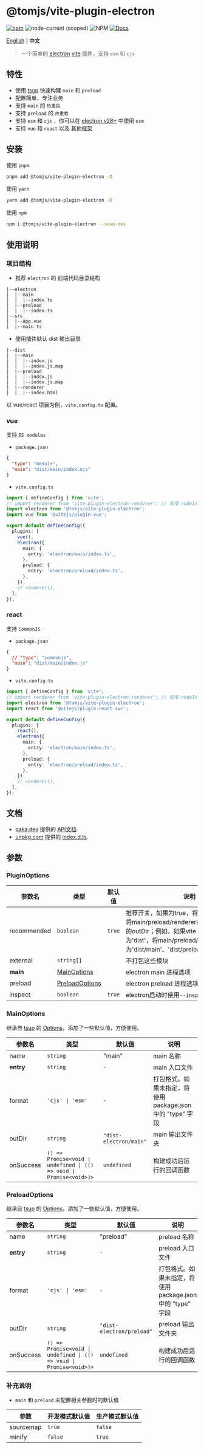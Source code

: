 # @tomjs/vite-plugin-electron

[![npm](https://img.shields.io/npm/v/@tomjs/vite-plugin-electron)](https://www.npmjs.com/package/@tomjs/vite-plugin-electron) ![node-current (scoped)](https://img.shields.io/node/v/@tomjs/vite-plugin-electron) ![NPM](https://img.shields.io/npm/l/@tomjs/vite-plugin-electron) [![Docs](https://www.paka.dev/badges/v0/cute.svg)](https://www.paka.dev/npm/@tomjs/vite-plugin-electron)

[English](./README.md) | **中文**

> 一个简单的 [electron](https://www.electronjs.org/zh/) [vite](https://cn.vitejs.dev/) 插件，支持 `esm` 和 `cjs`

## 特性

- 使用 [tsup](https://github.com/egoist/tsup) 快速构建 `main` 和 `preload`
- 配置简单，专注业务
- 支持 `main` 的 `热重启`
- 支持 `preload` 的 `热重载`
- 支持 `esm` 和 `cjs` ，你可以在 [electron v28+](https://www.electronjs.org/zh/blog/electron-28-0) 中使用 `esm`
- 支持 `vue` 和 `react` 以及 [其他框架](https://cn.vitejs.dev/guide/#trying-vite-online)

## 安装

使用 `pnpm`

```bash
pnpm add @tomjs/vite-plugin-electron -D
```

使用 `yarn`

```bash
yarn add @tomjs/vite-plugin-electron -D
```

使用 `npm`

```bash
npm i @tomjs/vite-plugin-electron --save-dev
```

## 使用说明

### 项目结构

- 推荐 `electron` 的 前端代码目录结构

```
|--electron
|  |--main
|  |  |--index.ts
|  |--preload
|  |  |--index.ts
|--src
|  |--App.vue
|  |--main.ts
```

- 使用插件默认 dist 输出目录

```
|--dist
|  |--main
|  |  |--index.js
|  |  |--index.js.map
|  |--preload
|  |  |--index.js
|  |  |--index.js.map
|  |--renderer
|  |  |--index.html
```

以 vue/react 项目为例，`vite.config.ts` 配置。

### vue

支持 `ES modules`

- `package.json`

```json
{
  "type": "module",
  "main": "dist/main/index.mjs"
}
```

- `vite.config.ts`

```ts
import { defineConfig } from 'vite';
// import renderer from 'vite-plugin-electron-renderer'; // 启用 nodeIntegration
import electron from '@tomjs/vite-plugin-electron';
import vue from '@vitejs/plugin-vue';

export default defineConfig({
  plugins: [
    vue(),
    electron({
      main: {
        entry: 'electron/main/index.ts',
      },
      preload: {
        entry: 'electron/preload/index.ts',
      },
    }),
    // renderer(),
  ],
});
```

### react

支持 `CommonJS`

- `package.json`

```json
{
  // "type": "commonjs",
  "main": "dist/main/index.js"
}
```

- `vite.config.ts`

```ts
import { defineConfig } from 'vite';
// import renderer from 'vite-plugin-electron-renderer'; // 启用 nodeIntegration
import electron from '@tomjs/vite-plugin-electron';
import react from '@vitejs/plugin-react-swc';

export default defineConfig({
  plugins: [
    react(),
    electron({
      main: {
        entry: 'electron/main/index.ts',
      },
      preload: {
        entry: 'electron/preload/index.ts',
      },
    }),
    // renderer(),
  ],
});
```

## 文档

- [paka.dev](https://paka.dev) 提供的 [API文档](https://paka.dev/npm/@tomjs/vite-plugin-electron).
- [unpkg.com](https://www.unpkg.com/) 提供的 [index.d.ts](https://www.unpkg.com/browse/@tomjs/vite-plugin-electron/dist/index.d.ts).

## 参数

### PluginOptions

| 参数名 | 类型 | 默认值 | 说明 |
| --- | --- | --- | --- |
| recommended | `boolean` | `true` | 推荐开关，如果为true，将具有以下默认行为：将main/preload/renderer的outDir更改为并行的outDir；例如，如果vite build.outDir为'dist'，将main/preload/render更改为'dist/main'、'dist/preload'和'dist/renderer' |
| external | `string[]` |  | 不打包这些模块 |
| **main** | [MainOptions](#MainOptions) |  | electron main 进程选项 |
| preload | [PreloadOptions](#PreloadOptions) |  | electron preload 进程选项 |
| inspect | `boolean` | `true` | electron启动时使用`--inspect`参数 |

### MainOptions

继承自 [tsup](https://tsup.egoist.dev/) 的 [Options](https://paka.dev/npm/tsup)，添加了一些默认值，方便使用。

| 参数名 | 类型 | 默认值 | 说明 |
| --- | --- | --- | --- |
| name | `string` | "main" | main 名称 |
| **entry** | `string` | `-` | main 入口文件 |
| format | `'cjs' \| 'esm'` | `-` | 打包格式。如果未指定，将使用 package.json 中的 "type" 字段 |
| outDir | `string` | `"dist-electron/main"` | main 输出文件夹 |
| onSuccess | `() => Promise<void \| undefined \| (() => void \| Promise<void>)>` | `undefined` | 构建成功后运行的回调函数 |

### PreloadOptions

继承自 [tsup](https://tsup.egoist.dev/) 的 [Options](https://paka.dev/npm/tsup)，添加了一些默认值，方便使用。

| 参数名 | 类型 | 默认值 | 说明 |
| --- | --- | --- | --- |
| name | `string` | "preload" | preload 名称 |
| **entry** | `string` | `-` | preload 入口文件 |
| format | `'cjs' \| 'esm'` | `-` | 打包格式。如果未指定，将使用 package.json 中的 "type" 字段 |
| outDir | `string` | `"dist-electron/preload"` | preload 输出文件夹 |
| onSuccess | `() => Promise<void \| undefined \| (() => void \| Promise<void>)>` | `undefined` | 构建成功后运行的回调函数 |

### 补充说明

- `main` 和 `preload` 未配置相关参数时的默认值

| 参数      | 开发模式默认值 | 生产模式默认值 |
| --------- | -------------- | -------------- |
| sourcemap | `true`         | `false`        |
| minify    | `false`        | `true`         |
